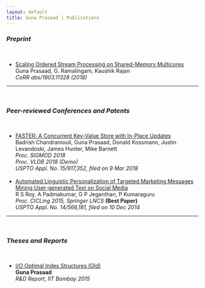 ```yaml
---
layout: default
title: Guna Prasaad | Publications
---
```

<div class="publications">
<h3><i>Preprint</i></h3>
  <br>
<ul>
  <li>
    <a href="https://arxiv.org/pdf/1803.11328.pdf">Scaling Ordered Stream Processing on Shared-Memory
Multicores</a><br>
    Guna Prasaad, G. Ramalingam, Kaushik Rajan<br>
    <i> CoRR abs/1803.11328 (2018) </i> 
  </li>
  </ul>
<hr><br>
<h3><i>Peer-reviewed Conferences and Patents</i></h3>
  <br>
<ul>
  <li>
    <a href="https://www.microsoft.com/en-us/research/project/faster/">FASTER: A Concurrent Key-Value Store with In-Place Updates</a><br>
    Badrish Chandramouli, Guna Prasaad, Donald Kossmann, Justin Levandoski, James Hunter, Mike Barnett <br>
    <i> Proc. SIGMOD 2018 </i> <br>
    <i> Proc. VLDB 2018 (Demo) </i> <br>
    <i> USPTO Appl. No. 15/917,352, filed on 9 Mar 2018</i>
  </li>
  <br>
  <li>
  <a href="http://rd.springer.com/chapter/10.1007%2F978-3-319-18117-2_16">Automated Linguistic Personalization of Targeted Marketing Messages Mining User-generated Text on Social Media</a> <br>
  R S Roy, A Padmakumar, G P Jeganthan, P Kumaraguru <br>
  <i>Proc. CICLing 2015, Springer LNCS</i> <b>(Best Paper)</b> <br>
  <i>USPTO Appl. No. 14/566,181, filed on 10 Dec 2014</i>
  </li>
</ul>
<hr><br>
<h3><i>Theses and Reports</i></h3>
  <br>
<ul>
  <li>
  <a href="{{site.url}}/assets/buffer-tree-report.pdf">I/O Optimal Index Structures (Old)</a><br>
  <b>Guna Prasaad</b><br>
  <i>R&D Report, IIT Bombay 2015</i>
  </li>
</ul>
</div>
